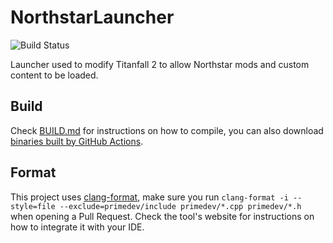 # NorthstarLauncher
![Build Status](https://github.com/R2Northstar/NorthstarLauncher/actions/workflows/ci.yml/badge.svg)

Launcher used to modify Titanfall 2 to allow Northstar mods and custom content to be loaded.

## Build

Check [BUILD.md](BUILD.md) for instructions on how to compile, you can also download [binaries built by GitHub Actions](https://github.com/R2Northstar/NorthstarLauncher/actions).

## Format

This project uses [clang-format](https://clang.llvm.org/docs/ClangFormat.html), make sure you run `clang-format -i --style=file --exclude=primedev/include primedev/*.cpp primedev/*.h` when opening a Pull Request. Check the tool's website for instructions on how to integrate it with your IDE.
